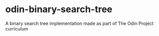 # odin-binary-search-tree
A binary search tree implementation made as part of The Odin Project curriculum
